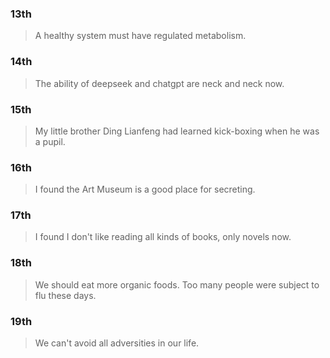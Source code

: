 ### 13th
> A healthy system must have regulated metabolism.

### 14th
> The ability of deepseek and chatgpt are neck and neck now.

### 15th
> My little brother Ding Lianfeng had learned kick-boxing when he was a pupil.

### 16th
> I found the Art Museum is a good place for secreting.

### 17th
> I found I don't like reading all kinds of books, only novels now.

### 18th
> We should eat more organic foods.
> Too many people were subject to flu these days.

### 19th
> We can't avoid all adversities in our life.
